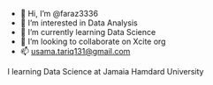 - 👋 Hi, I’m @faraz3336
- 👀 I’m interested in Data Analysis
- 🌱 I’m currently learning Data Science
- 💞️ I’m looking to collaborate on Xcite org
- 📫 usama.tariq131@gmail.com

<!---
faraz3336/faraz3336 is a ✨ special ✨ repository because its `README.md` (this file) appears on your GitHub profile.
You can click the Preview link to take a look at your changes.
--->I learning Data Science at Jamaia Hamdard University 

